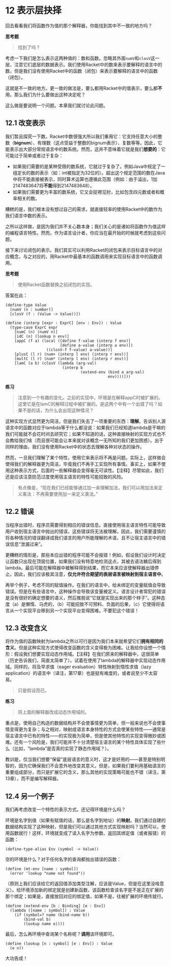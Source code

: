 # 12 表示层抉择

回去看看我们将函数作为值的那个解释器，你能找到其中不一致的地方吗？

__思考题__
> 找到了吗？

考虑一下我们是怎么表示这两种值的：数和函数。忽略其外面`numV`和`closV`这一层，注意它们底层的数据表示。我们使用Racket中的数来表示要解释的语言中的数，但是我们没有使用Racket中的函数（闭包）来表示要解释的语言中的函数（闭包）。

这就是不一致的地方。更一致的做法是，要么都用Racket中的值表示，要么都**不**用。那么我们为什么要做出这种决定呢？

这么做是要说明一个问题。本章我们就讨论此问题。

## 12.1 改变表示

我们暂且探究一下数。Racket中数很强大所以我们重用它：它支持任意大小的整数（**bignum**）、有理数（这点受益于整数的bignum表示）、复数等等。因此，它能表示出大部分常规语言中的数系统。然而，这并不意味着它就是我们**想要的**：它可能过于简单或者过于复杂：

+ 如果我们需要的是某种受限的数系统，它就过于复杂了。例如Java中规定了一组定长的数的表示（如：int被指定为32位的）。超出这个规定范围的数在Java中将不能直接被表示，同时算术运算也遵循此范围（例如：由于溢出，1加2147483647将**不能**得到2147483648）。
+ 如果我们需要更为丰富的数系统，它又会捉襟见肘，比如包含四元数或者和概率相关的数。

糟糕的是，我们根本没有想过自己的需求，就直接轻率的使用Racket中的数作为我们语言中数的表示。

之所以这样做，是因为我们并不关心数本身；我们关心的是诸如将函数作为值这样的编程语言特性。然而，作为语言设计者，你应当在最开始的时候就考虑到这些问题。

接下来讨论闭包的表示。我们其实可以利用Racket的闭包来表示目标语言中的对应概念，与之对应的，用Racket中最基本的函数调用来实现目标语言中的函数调用。

__思考题__
> 使用Racket函数替换之前闭包的实现。

答案在此：

```Racket
(define-type Value
  [numV (n : number)]
  [closV (f : (Value -> Value))])

(define (interp [expr : ExprC] [env : Env]) : Value
  (type-case ExprC expr
    [numC (n) (numV n)]
    [idC (n) (lookup n env)]
    [appC (f a) (local ([define f-value (interp f env)]
                        [define a-value (interp a env)])
                  ((closV-f f-value) a-value))]
    [plusC (l r) (num+ (interp l env) (interp r env))]
    [multC (l r) (num* (interp l env) (interp r env))]
    [lamC (a b) (closV (lambda (arg-val)
                         (interp b
                                 (extend-env (bind a arg-val)
                                             env))))]))
```

__练习__
> 注意到一个有趣的变化。之前的实现中，环境是在解释appC时被扩展的。这里它是在lamC的解释过程中被扩展的。是这两个中有一个出错了吗？如果不是的话，为什么会出现这种情况？

这种实现方式显然更为简洁，但是我们失去了一项重要的东西：**理解**。告诉别人源语言中的函数对应于lambda等于什么都没说：如果我们已经知道lambda是干嘛的我们可能就不会花时间去研究它；如果不知道的话，这种直接映射的实现方式也不会教给我们啥（而且很可能会让本来就对该概念一无所知的我们更加困惑）。出于同样的理由，我们没有使用Racket中的状态去理解各种对状态的操作。

然而，一旦我们理解了某个特性，使用它来表示将不再是问题。实际上，这样做会使得我们的解释器更为简洁，毕竟我们不再手工实现所有事情。事实上，如果不使用这种表示方式，后面的一些解释器会变得毫无可读性。【注释】尽管如此，我们还是应该注意防范过度使用宿主语言的特性可能招致的风险。

> 有点像是，“现在我们已经能够通过加一来理解加法，我们可以用加法来定义乘法：不再需要使用加一来定义乘法。”

## 12.2 错误

当程序出错时，程序员需要得到相应的错误信息。直接使用宿主语言特性可能导致用户收到宿主语言中抛出的错误，这些错误将无法被理解。因此，我们需要谨慎的将各种情况的错误翻译成我们语言的用户所能理解的术语，且不让宿主语言中的错误信息“泄漏过来”。

更糟糕的情形是，那些本应出错的程序可能不会报错！例如，假设我们设计时决定让函数只出现在顶层位置，如果我们没有特意地检测这点，其被去语法糖后得到lambda，最后可能在解释器中被解释得到结果，而它本来应该使解释器出错停止。因此，我们应该极其注意，**仅允许符合期望的表层语言被映射到宿主语言中**。

再举个例子，考虑不同的赋值操作。在我们的语言中，给未绑定的变量赋值会导致错误。但是在有些语言中，这种操作会导致该变量被定义。语言设计者常犯的错误是没有很好的确定想要的语义，然后推脱说“它就是实现出来的那个样子”。这种态度（a）是懒惰、马虎的，（b）可能招致不可预料、负面的后果，（c）它使得将语言从一个实现平台移到另一个实现平台变得困难。不要犯这个错误！

## 12.3 改变含义

将作为值的函数映射为lambda之所以可行是因为我们本来就希望它们**拥有相同的含义**。但是这种实现方式使得改变函数的含义变得极为困难。让我给你设想一个情形：假设我们想要实现动态作用域。【注释】在我们原来的解释器中，这很简单（历史告诉我们，简直太简单了）。试着在使用了lambda的解释器中实现动态作用域。同样的，将及早求值（eager evaluation）特性映射到惰性求值（lazy application）的语言中（译注，第17章）也是挺有难度的，或者说至少不太容易。

> 只是假设而已。

__练习__
> 将上面的解释器改成动态作用域的。

重点是，使用自己构造的数据结构并不会使事情更为简单，但一般来说也不会使事情变得更为复杂；与之相对，映射成语言本身特性的方式会使某些特性——通常是宿主语言中已有的特性——的实现极为简单，但是使其他特性的实现变得微妙或困难。还有一个风险是，我们可能并不十分清楚宿主语言的某个特性具体实现了些什么（比如，“lambda”是否真的实现了静态作用域？）。

教训是，仅当我们想要“保留”底层语言的意义时，这才是好用的——甚至是特别明智的，因为它确保我们不会意外地改变其意义。但是，如果我们要利用基础语言的重要组成部分，而只是扩展它的含义，那么其他的实现策略可能也不错（译注，第13章），而不是编写解释器。

## 12.4 另一个例子

我们再考虑改变一个特性的表示方式。还记得环境是什么吗？

环境是名字到值（如果有赋值的话，那么是名字到地址）的**映射**。我们通过自建的数据结构实现了这种映射，但是我们可以通过其他方式实现映射吗？当然可以，使用函数就行！这样，环境就变成了读入名字为参数、返回其绑定值（或者报错）的函数：

```Racket
(define-type-alias Env (symbol -> Value))
```

空的环境是什么？对于任何名字的查询都抛出错误的函数：

```Racket
(define (mt-env [name : symbol])
  (error 'lookup "name not found"))
```

（原则上我们应该给它的返回值添加类型注解，应该是Value，但是在这里没啥意义）。给环境添加新的绑定就是创建新函数，该函数检查该名字是不是正在扩展的那个绑定；如果是，直接放回对应的绑定值，如果不是，往被扩展的环境传就行。

```Racket
(define (extend-env [b : Binding] [e : Env])
  (lambda ([name : symbol]) : Value
    (if (symbol=? name (bind-name b))
        (bind-val b)
        (lookup name e))))
```

最后，怎么再环境中查询某个名称呢？**调用**该环境即可。

```Racket
(define (lookup [n : symbol] [e : Env]) : Value
  (e n))
```

大功告成！
